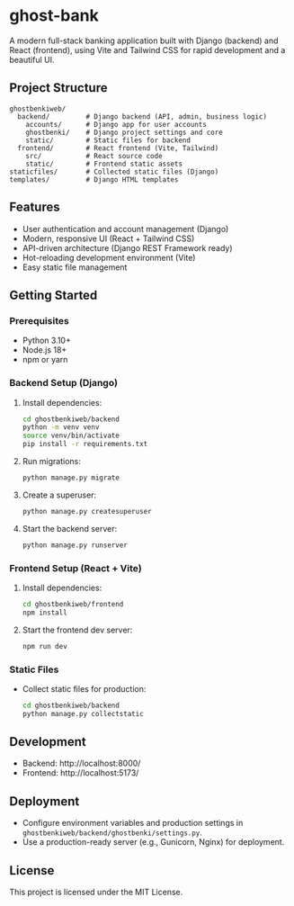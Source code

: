 # ghost-bank

A modern full-stack banking application built with Django (backend) and React (frontend), using Vite and Tailwind CSS for rapid development and a beautiful UI.

## Project Structure

```
ghostbenkiweb/
  backend/         # Django backend (API, admin, business logic)
    accounts/      # Django app for user accounts
    ghostbenki/    # Django project settings and core
    static/        # Static files for backend
  frontend/        # React frontend (Vite, Tailwind)
    src/           # React source code
    static/        # Frontend static assets
staticfiles/       # Collected static files (Django)
templates/         # Django HTML templates
```

## Features

- User authentication and account management (Django)
- Modern, responsive UI (React + Tailwind CSS)
- API-driven architecture (Django REST Framework ready)
- Hot-reloading development environment (Vite)
- Easy static file management

## Getting Started

### Prerequisites

- Python 3.10+
- Node.js 18+
- npm or yarn

### Backend Setup (Django)

1. Install dependencies:
   ```bash
   cd ghostbenkiweb/backend
   python -m venv venv
   source venv/bin/activate
   pip install -r requirements.txt
   ```

2. Run migrations:
   ```bash
   python manage.py migrate
   ```

3. Create a superuser:
   ```bash
   python manage.py createsuperuser
   ```

4. Start the backend server:
   ```bash
   python manage.py runserver
   ```

### Frontend Setup (React + Vite)

1. Install dependencies:
   ```bash
   cd ghostbenkiweb/frontend
   npm install
   ```

2. Start the frontend dev server:
   ```bash
   npm run dev
   ```

### Static Files

- Collect static files for production:
  ```bash
  cd ghostbenkiweb/backend
  python manage.py collectstatic
  ```

## Development

- Backend: http://localhost:8000/
- Frontend: http://localhost:5173/

## Deployment

- Configure environment variables and production settings in `ghostbenkiweb/backend/ghostbenki/settings.py`.
- Use a production-ready server (e.g., Gunicorn, Nginx) for deployment.

## License

This project is licensed under the MIT License.